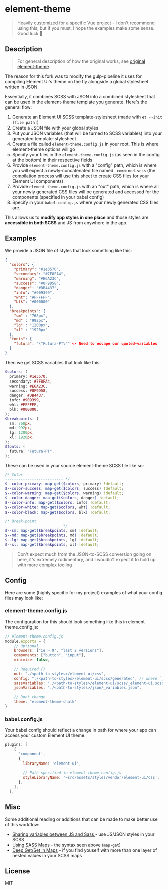 # element-theme

> Heavily customized for a specific Vue project - I don't recommend using this, but if you must, I hope the examples make some sense. Good luck 🙏

## Description
>For general description of how the original works, see [original element-theme](https://github.com/ElementUI/element-theme).

The reason for this fork was to modify the gulp-pipeline it uses for compiling Element UI's theme on the fly alongside a global
stylesheet written in JSON.

Essentially, it combines SCSS  with JSON into a combined stylesheet that can be used in the element-theme template you generate. Here's the general flow:
 1. Generate an Element UI SCSS template-stylesheet (made with `et --init [file path]`)
 2. Create a JSON file with your global styles
 3. Put your JSON variables (that will be turned to SCSS variables) into your generated template-stylesheet
 4. Create a file called `element-theme.config.js` in your root. This is where element-theme options will go
 5. Specify your files in the `element-theme.config.js` (as seen in the config at the bottom) in their respective fields
 6. Provide `element-theme.config.js` with a "config" path, which is where you will expect a newly-concatenated file named `_combined.scss` (the compilation process will use this sheet to create CSS files for your Element UI components)
 7. Provide `element-theme.config.js` with an "out" path, which is where all your newly generated CSS files will be generated and accessed for the components (specified in your babel config)
 8. Specify in your `babel.config.js` where your newly generated CSS files are.

This allows us to **modify app styles in one place** and those styles are **accessible in both SCSS** and JS from anywhere in the app.

## Examples
We provide a JSON file of styles that look something like this:
```json
{
  "colors": {
    "primary": "#1e3570",
    "secondary": "#7F8FA4",
    "warning": "#E6A23C",
    "success": "#0F9D58",
    "danger": "#DB4437",
    "info": "#909399",
    "wht": "#FFFFFF",
    "blk": "#000000"
  },
  "breakpoints": {
    "sm" : "768px",
    "md" : "992px",
    "lg" : "1200px",
    "xl" : "1920px"
  },
  "fonts": {
    "futura": "\"Futura-PT\"" <- Need to escape our quoted-variables
  }
}

```

Then we get SCSS variables that look like this:
```scss
$colors: (
  primary: #1e3570,
  secondary: #7F8FA4,
  warning: #E6A23C,
  success: #0F9D58,
  danger: #DB4437,
  info: #909399,
  wht: #FFFFFF,
  blk: #000000,
);
$breakpoints: (
  sm: 768px,
  md: 992px,
  lg: 1200px,
  xl: 1920px,
);
$fonts: (
  futura: "Futura-PT",
);
```

These can be used in your source element-theme SCSS file like so:
```scss
/* Color
-------------------------- */
$--color-primary: map-get($colors, primary) !default;
$--color-success: map-get($colors, success) !default;
$--color-warning: map-get($colors, warning) !default;
$--color-danger: map-get($colors, danger) !default;
$--color-info: map-get($colors, info) !default;
$--color-white: map-get($colors, wht) !default;
$--color-black: map-get($colors, blk) !default;

/* Break-point
--------------------------*/
$--sm: map-get($breakpoints, sm) !default;
$--md: map-get($breakpoints, md) !default;
$--lg: map-get($breakpoints, lg) !default;
$--xl: map-get($breakpoints, xl) !default;
```

> Don't expect much from the JSON-to-SCSS conversion going on here, it's extremely rudimentary, and I woudln't expect it to hold up with more complex tooling

## Config
Here are some (highly specific for my project) examples of what your config files may look like:

### element-theme.config.js

The configuration for this should look something like this in element-theme.config.js:
```js
// element-theme.config.js
module.exports = {
    // Optional
    browsers: ["ie > 9", "last 2 versions"],
    components: ["button", "input"],
    minimize: false,
    
    // Required ()
    out: "./<path-to-styles>/element-ui/css",
    config: "./<path-to-styles>/element-ui/scss/generated", // where `_combined.scss` will go
    sassVariables: "./<path-to-styles>/element-ui/scss/_element-ui.scss",
    jsonVariables: "./<path-to-styles>/json/_variables.json",
    
    // Dont change
    theme: "element-theme-chalk"
}
```

### babel.config.js

Your babel config should reflect a change in path for where your app can access your custom Element UI theme:
```javascript
plugins: [
    [
      'component',
      {
        libraryName: 'element-ui',
        
        // Path specified in element-theme.config.js
        styleLibraryName: '~src/assets/styles/vendor/element-ui/css',
      },
    ],
  ],
```

## Misc
Some additional reading or additions that can be made to make better use of this workflow:
- [Sharing variables between JS and Sass ](https://itnext.io/sharing-variables-between-js-and-sass-using-webpack-sass-loader-713f51fa7fa0) - use JS/JSON styles in your SCSS
- [Using SASS Maps](https://www.sitepoint.com/using-sass-maps/) - the syntax seen above (`map-get`)
- [Deep Get/Set in Maps](https://css-tricks.com/snippets/sass/deep-getset-maps/) - if you find youself with more than one layer of nested values in your SCSS maps

## License
MIT
